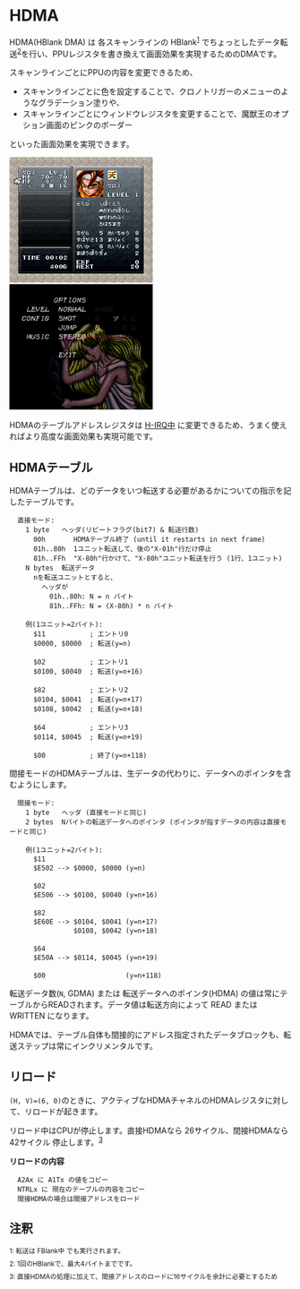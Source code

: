 # HDMA

HDMA(HBlank DMA) は 各スキャンラインの HBlank<sup>[1](#fblank)</sup> でちょっとしたデータ転送<sup>[2](#hdma)</sup>を行い、PPUレジスタを書き換えて画面効果を実現するためのDMAです。

スキャンラインごとにPPUの内容を変更できるため、

- スキャンラインごとに色を設定することで、クロノトリガーのメニューのようなグラデーション塗りや、
- スキャンラインごとにウィンドウレジスタを変更することで、魔獣王のオプション画面のピンクのボーダー

といった画面効果を実現できます。

<img src="../../images/hdma/example1.png" alt="スキャンラインごとに色を設定して、グラデーションを実現" title="クロノトリガーメニュー" />&nbsp;&nbsp;<img src="../../images/hdma/example2.gif" alt="スキャンラインごとにウィンドウレジスタを変更している" title="魔獣王オプション" width="256" height="224" />

HDMAのテーブルアドレスレジスタは [H-IRQ中](../../interrupt/irq.md) に変更できるため、うまく使えればより高度な画面効果も実現可能です。

## HDMAテーブル

HDMAテーブルは、どのデータをいつ転送する必要があるかについての指示を記したテーブルです。

```
  直接モード:
    1 byte   ヘッダ(リピートフラグ(bit7) & 転送行数)
      00h       HDMAテーブル終了 (until it restarts in next frame)
      01h..80h  1ユニット転送して、後の"X-01h"行だけ停止
      81h..FFh  "X-80h"行かけて、"X-80h"ユニット転送を行う (1行、1ユニット)
    N bytes  転送データ
      nを転送ユニットとすると、
        ヘッダが
          01h..80h: N = n バイト
          81h..FFh: N = (X-80h) * n バイト

    例(1ユニット=2バイト):
      $11           ; エントリ0
      $0000, $0000  ; 転送(y=n)

      $02           ; エントリ1
      $0100, $0040  ; 転送(y=n+16)

      $82           ; エントリ2
      $0104, $0041  ; 転送(y=n+17)
      $0108, $0042  ; 転送(y=n+18)

      $64           ; エントリ3
      $0114, $0045  ; 転送(y=n+19)

      $00           ; 終了(y=n+118)
```

間接モードのHDMAテーブルは、生データの代わりに、データへのポインタを含むようにします。

```
  間接モード:
    1 byte   ヘッダ (直接モードと同じ)
    2 bytes  Nバイトの転送データへのポインタ (ポインタが指すデータの内容は直接モードと同じ)

    例(1ユニット=2バイト):
      $11
      $E502 --> $0000, $0000 (y=n)

      $02
      $E506 --> $0100, $0040 (y=n+16)

      $82
      $E60E --> $0104, $0041 (y=n+17)
                $0108, $0042 (y=n+18)

      $64
      $E50A --> $0114, $0045 (y=n+19)

      $00                    (y=n+118)
```

転送データ数(`N`, GDMA) または 転送データへのポインタ(HDMA) の値は常にテーブルからREADされます。データ値は転送方向によって READ または WRITTEN になります。

HDMAでは、テーブル自体も間接的にアドレス指定されたデータブロックも、転送ステップは常にインクリメンタルです。

## リロード

`(H, V)=(6, 0)`のときに、アクティブなHDMAチャネルのHDMAレジスタに対して、リロードが起きます。

リロード中はCPUが停止します。直接HDMAなら 26サイクル、間接HDMAなら 42サイクル 停止します。<sup>[3](#indirect-reload)</sup>

**リロードの内容**

```
  A2Ax に A1Tx の値をコピー
  NTRLx に 現在のテーブルの内容をコピー
  間接HDMAの場合は間接アドレスをロード
```

## 注釈

<sup id="fblank">1: 転送は FBlank中 でも実行されます。</sup>  
<sup id="hdma">2: 1回のHBlankで、最大4バイトまでです。</sup>  
<sup id="indirect-reload">3: 直接HDMAの処理に加えて、間接アドレスのロードに16サイクルを余計に必要とするため</sup>

